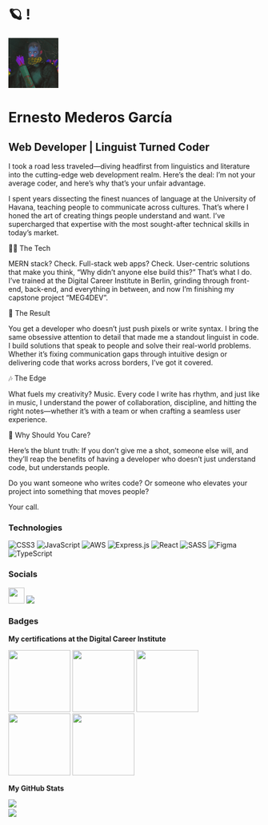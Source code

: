 # 🪐 ! 

<img src="./image/avatar.jpg" style="width:100px">

Ernesto Mederos García
======================================================================================================================================

Web Developer | Linguist Turned Coder
-----------------------------------------------------

I took a road less traveled—diving headfirst from linguistics and literature into the cutting-edge web development realm. Here’s the deal: I’m not your average coder, and here’s why that’s your unfair advantage.

I spent years dissecting the finest nuances of language at the University of Havana, teaching people to communicate across cultures. That’s where I honed the art of creating things people understand and want. I’ve supercharged that expertise with the most sought-after technical skills in today’s market.

👨‍💻 The Tech

MERN stack? Check. Full-stack web apps? Check. User-centric solutions that make you think, “Why didn’t anyone else build this?” That’s what I do. I’ve trained at the Digital Career Institute in Berlin, grinding through front-end, back-end, and everything in between, and now I’m finishing my capstone project “MEG4DEV”.

🎯 The Result

You get a developer who doesn’t just push pixels or write syntax. I bring the same obsessive attention to detail that made me a standout linguist in code. I build solutions that speak to people and solve their real-world problems. Whether it’s fixing communication gaps through intuitive design or delivering code that works across borders, I’ve got it covered.

🎶 The Edge

What fuels my creativity? Music. Every code I write has rhythm, and just like in music, I understand the power of collaboration, discipline, and hitting the right notes—whether it’s with a team or when crafting a seamless user experience.

🚀 Why Should You Care?

Here’s the blunt truth: If you don’t give me a shot, someone else will, and they’ll reap the benefits of having a developer who doesn’t just understand code, but understands people.

Do you want someone who writes code? Or someone who elevates your project into something that moves people?

Your call.

### Technologies
![CSS3](https://img.shields.io/badge/css3-%231572B6.svg?style=for-the-badge&logo=css3&logoColor=white) ![JavaScript](https://img.shields.io/badge/javascript-%23323330.svg?style=for-the-badge&logo=javascript&logoColor=%23F7DF1E) ![AWS](https://img.shields.io/badge/AWS-%23FF9900.svg?style=for-the-badge&logo=amazon-aws&logoColor=white) ![Express.js](https://img.shields.io/badge/express.js-%23404d59.svg?style=for-the-badge&logo=express&logoColor=%2361DAFB) ![React](https://img.shields.io/badge/react-%2320232a.svg?style=for-the-badge&logo=react&logoColor=%2361DAFB) ![SASS](https://img.shields.io/badge/SASS-hotpink.svg?style=for-the-badge&logo=SASS&logoColor=white) ![Figma](https://img.shields.io/badge/figma-%23F24E1E.svg?style=for-the-badge&logo=figma&logoColor=white) ![TypeScript](https://img.shields.io/badge/typescript-%23007ACC.svg?style=for-the-badge&logo=typescript&logoColor=white) 


### Socials

<p align="left"> <a href="https://www.github.com/ernestomederos" target="_blank" rel="noreferrer"><img src="https://upload.wikimedia.org/wikipedia/commons/9/91/Octicons-mark-github.svg" width="32" height="32" /></a> <a href="https://www.linkedin.com/in/ernestomederosdev" target="_blank" rel="noreferrer"><img src="https://upload.wikimedia.org/wikipedia/commons/0/01/LinkedIn_Logo.svg" width="auto" height="32" /></a>

### Badges

<b>My certifications at the Digital Career Institute</b>

<p align="left"> <img src= "https://media.eu.badgr.com/uploads/badges/assertion-Ar__TZB4QnuWpzurpSnlnw.png" width="124" height="124"> <img src= "https://media.eu.badgr.com/uploads/badges/assertion-z-XnOAe6SGeDLTdo78MQHg.png" width="124" height="124"> <img src= "https://media.eu.badgr.com/uploads/badges/assertion-7Oa2rG2MSECuShnzdF_J_A.png" width="124" height="124"> <img src= "https://media.eu.badgr.com/uploads/badges/assertion-gEX1ZHEwRZ2hikrJRrJJ5A.png" width="124" height="124"> <img src= "https://media.eu.badgr.com/uploads/badges/assertion-aVweF1yyRhyelFMXN6cEng.png" width="124" height="124">


<b>My GitHub Stats</b>


![](https://github-readme-stats.vercel.app/api?username=ernestomederos&theme=nightowl&hide_border=false&include_all_commits=true&count_private=false)<br/>
![](https://github-readme-streak-stats.herokuapp.com/?user=ernestomederos&theme=nightowl&hide_border=false)<br/>
